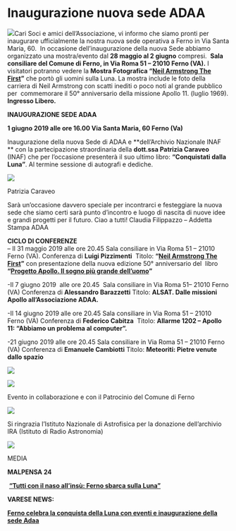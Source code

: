 Inaugurazione nuova sede ADAA
=============================

![](https://www.adaa.it/wp/wp-content/uploads/2019/04/Logo-ADAA-DEF-1-150x150.jpg)Cari Soci e amici dell’Associazione, vi informo che siamo pronti per inaugurare ufficialmente la nostra nuova sede operativa a Ferno in Via Santa Maria, 60.  In occasione dell’inaugurazione della nuova Sede abbiamo organizzato una mostra/evento dal **28 maggio al 2 giugno** compresi.  **Sala consiliare del Comune di Ferno, in Via Roma 51 – 21010 Ferno (VA).** I visitatori potranno vedere la **Mostra Fotografica “[Neil Armstrong The First](http://www.neilarmstrongthefirst.it/)”** che portò gli uomini sulla Luna. La mostra include le foto della carriera di Neil Armstrong con scatti inediti o poco noti al grande pubblico per  commemorare il 50° anniversario della missione Apollo 11. (luglio 1969). **Ingresso Libero.**

**INAUGURAZIONE SEDE ADAA**

**1 giugno 2019 alle ore 16.00 Via Santa Maria, 60 Ferno (Va)**  

Inaugurazione della nuova Sede di ADAA e **dell’Archivio Nazionale INAF  
** con la partecipazione straordinaria della **dott.ssa Patrizia Caraveo** (INAF) che per l’occasione presenterà il suo ultimo libro: **“Conquistati dalla Luna”**. Al termine sessione di autografi e dediche. 

![](https://www.adaa.it/wp/wp-content/uploads/2019/05/patrizia-caraveo-slide-3-300x145.jpg)

Patrizia Caraveo

Sarà un’occasione davvero speciale per incontrarci e festeggiare la nuova sede che siamo certi sarà punto d’incontro e luogo di nascita di nuove idee e grandi progetti per il futuro. Ciao a tutti! Claudia Filippazzo – Addetta Stampa ADAA

**CICLO DI CONFERENZE**  
– Il 31 maggio 2019 alle ore 20.45 Sala consiliare in Via Roma 51 – 21010 Ferno (VA). Conferenza di **Luigi Pizzimenti**  Titolo: **“[Neil Armstrong The First](http://www.neilarmstrongthefirst.it/)”** con presentazione della nuova edizione 50° anniversario del  libro **“[Progetto Apollo. Il sogno più grande dell’uomo](https://luigipizzimenti.blogspot.com/2015/11/progetto-apollo-il-sogno-piu-grande.html)”**

\-Il 7 giugno 2019  alle ore 20.45  Sala consiliare in Via Roma 51– 21010 Ferno (VA) Conferenza di **Alessandro Barazzetti** Titolo: **ALSAT. Dalle missioni Apollo all’Associazione ADAA.**

\-Il 14 giugno 2019 alle ore 20.45 Sala consiliare in Via Roma 51 – 21010 Ferno (VA) Conferenza di **Federico Cabitza**  Titolo: **Allarme 1202 – Apollo 11: “Abbiamo un problema al computer”.**

\-21 giugno 2019 alle ore 20.45 Sala consiliare in Via Roma 51 – 21010 Ferno (VA) Conferenza di **Emanuele Cambiotti** Titolo: **Meteoriti: Pietre venute dallo spazio**

![](https://www.adaa.it/wp/wp-content/uploads/2019/05/IMG_1769-1024x293.jpg)

![](https://www.adaa.it/wp/wp-content/uploads/2019/05/Locandina-25x35-cm-FERNO-copia-731x1024.jpg)

Evento in collaborazione e con il Patrocinio del Comune di Ferno

![](https://www.adaa.it/wp/wp-content/uploads/2019/05/logo-ferno-300x89.png)

Si ringrazia l’Istituto Nazionale di Astrofisica per la donazione dell’archivio IRA (Istituto di Radio Astronomia)

**![](https://www.adaa.it/wp/wp-content/uploads/2019/05/TS_logo-300x200.png)**

MEDIA

**MALPENSA 24**

 **[“Tutti con il naso all’insù: Ferno sbarca sulla Luna”](https://www.malpensa24.it/astronomia-luna-ferno-armstrong-tutti-con-il-naso-insu-ferno-sbarca/)**

**VARESE NEWS:**

**[Ferno celebra la conquista della Luna con eventi e inaugurazione della sede Adaa](https://www.varesenews.it/2019/05/ferno-celebra-la-conquista-della-luna-eventi-inaugurazione-della-sede-adaa/825060/)**